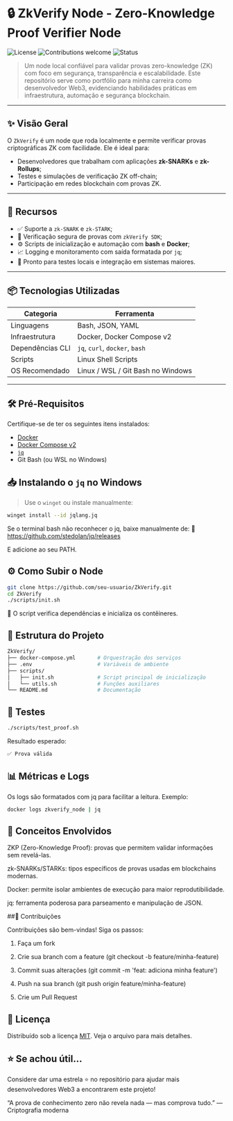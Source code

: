 # 🔒 ZkVerify Node - Zero-Knowledge Proof Verifier Node

![License](https://img.shields.io/badge/license-MIT-green.svg)
![Contributions welcome](https://img.shields.io/badge/contributions-welcome-brightgreen.svg)
![Status](https://img.shields.io/badge/status-active-blue.svg)

> Um node local confiável para validar provas zero-knowledge (ZK) com foco em segurança, transparência e escalabilidade. Este repositório serve como portfólio para minha carreira como desenvolvedor Web3, evidenciando habilidades práticas em infraestrutura, automação e segurança blockchain.

---

## ✨ Visão Geral

O `ZkVerify` é um node que roda localmente e permite verificar provas criptográficas ZK com facilidade. Ele é ideal para:

- Desenvolvedores que trabalham com aplicações **zk-SNARKs** e **zk-Rollups**;
- Testes e simulações de verificação ZK off-chain;
- Participação em redes blockchain com provas ZK.

---

## 🚀 Recursos

- ✅ Suporte a `zk-SNARK` e `zk-STARK`;
- 🔐 Verificação segura de provas com `zkVerify SDK`;
- ⚙️ Scripts de inicialização e automação com **bash** e **Docker**;
- 📈 Logging e monitoramento com saída formatada por `jq`;
- 🧱 Pronto para testes locais e integração em sistemas maiores.

---

## 📦 Tecnologias Utilizadas

| Categoria          | Ferramenta                      |
|--------------------|---------------------------------|
| Linguagens         | Bash, JSON, YAML                |
| Infraestrutura     | Docker, Docker Compose v2       |
| Dependências CLI   | `jq`, `curl`, `docker`, `bash`  |
| Scripts            | Linux Shell Scripts             |
| OS Recomendado     | Linux / WSL / Git Bash no Windows |

---

## 🛠️ Pré-Requisitos

Certifique-se de ter os seguintes itens instalados:

- [Docker](https://www.docker.com/)
- [Docker Compose v2](https://docs.docker.com/compose/)
- [`jq`](https://jqlang.github.io/jq/download/)
- Git Bash (ou WSL no Windows)

## 📥 Instalando o `jq` no Windows

> Use o `winget` ou instale manualmente:

```bash
winget install --id jqlang.jq
```

Se o terminal bash não reconhecer o jq, baixe manualmente de:
🔗 https://github.com/stedolan/jq/releases

E adicione ao seu PATH.

## ⚙️ Como Subir o Node

```bash
git clone https://github.com/seu-usuario/ZkVerify.git
cd ZkVerify
./scripts/init.sh
```

📌 O script verifica dependências e inicializa os contêineres.

## 📁 Estrutura do Projeto

```bash
ZkVerify/
├── docker-compose.yml       # Orquestração dos serviços
├── .env                     # Variáveis de ambiente
├── scripts/
│   ├── init.sh              # Script principal de inicialização
│   └── utils.sh             # Funções auxiliares
└── README.md                # Documentação
```

## 🧪 Testes

```bash
./scripts/test_proof.sh
```

Resultado esperado:

```bash
✅ Prova válida
```

## 📊 Métricas e Logs

Os logs são formatados com jq para facilitar a leitura. Exemplo:

```bash
docker logs zkverify_node | jq
```

## 🧠 Conceitos Envolvidos
ZKP (Zero-Knowledge Proof): provas que permitem validar informações sem revelá-las.

zk-SNARKs/STARKs: tipos específicos de provas usadas em blockchains modernas.

Docker: permite isolar ambientes de execução para maior reprodutibilidade.

jq: ferramenta poderosa para parseamento e manipulação de JSON.

##🤝 Contribuições

Contribuições são bem-vindas! Siga os passos:

1. Faça um fork

2. Crie sua branch com a feature (git checkout -b feature/minha-feature)

3. Commit suas alterações (git commit -m 'feat: adiciona minha feature')

4. Push na sua branch (git push origin feature/minha-feature)

5. Crie um Pull Request

## 🧾 Licença
Distribuído sob a licença [MIT](LICENSE). Veja o arquivo para mais detalhes.

## ⭐️ Se achou útil...
Considere dar uma estrela ⭐️ no repositório para ajudar mais desenvolvedores Web3 a encontrarem este projeto!

“A prova de conhecimento zero não revela nada — mas comprova tudo.”
— Criptografia moderna

